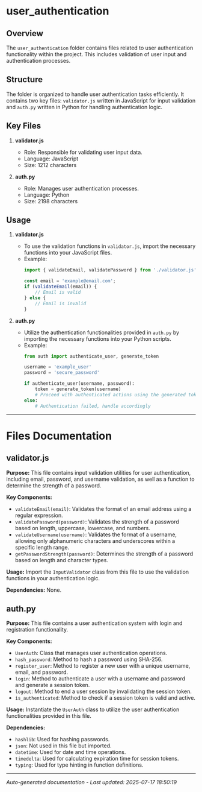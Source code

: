 # user_authentication

## Overview
The `user_authentication` folder contains files related to user authentication functionality within the project. This includes validation of user input and authentication processes.

## Structure
The folder is organized to handle user authentication tasks efficiently. It contains two key files: `validator.js` written in JavaScript for input validation and `auth.py` written in Python for handling authentication logic.

## Key Files
1. **validator.js**
   - Role: Responsible for validating user input data.
   - Language: JavaScript
   - Size: 1212 characters

2. **auth.py**
   - Role: Manages user authentication processes.
   - Language: Python
   - Size: 2198 characters

## Usage
1. **validator.js**
   - To use the validation functions in `validator.js`, import the necessary functions into your JavaScript files.
   - Example:
     ```javascript
     import { validateEmail, validatePassword } from './validator.js';
     
     const email = 'example@email.com';
     if (validateEmail(email)) {
         // Email is valid
     } else {
         // Email is invalid
     }
     ```

2. **auth.py**
   - Utilize the authentication functionalities provided in `auth.py` by importing the necessary functions into your Python scripts.
   - Example:
     ```python
     from auth import authenticate_user, generate_token
     
     username = 'example_user'
     password = 'secure_password'
     
     if authenticate_user(username, password):
         token = generate_token(username)
         # Proceed with authenticated actions using the generated token
     else:
         # Authentication failed, handle accordingly
     ```

---

# Files Documentation

## validator.js

**Purpose:** This file contains input validation utilities for user authentication, including email, password, and username validation, as well as a function to determine the strength of a password.

**Key Components:**
- `validateEmail(email)`: Validates the format of an email address using a regular expression.
- `validatePassword(password)`: Validates the strength of a password based on length, uppercase, lowercase, and numbers.
- `validateUsername(username)`: Validates the format of a username, allowing only alphanumeric characters and underscores within a specific length range.
- `getPasswordStrength(password)`: Determines the strength of a password based on length and character types.

**Usage:** Import the `InputValidator` class from this file to use the validation functions in your authentication logic.

**Dependencies:** None.

## auth.py

**Purpose:** This file contains a user authentication system with login and registration functionality.

**Key Components:**
- `UserAuth`: Class that manages user authentication operations.
- `hash_password`: Method to hash a password using SHA-256.
- `register_user`: Method to register a new user with a unique username, email, and password.
- `login`: Method to authenticate a user with a username and password and generate a session token.
- `logout`: Method to end a user session by invalidating the session token.
- `is_authenticated`: Method to check if a session token is valid and active.

**Usage:** Instantiate the `UserAuth` class to utilize the user authentication functionalities provided in this file.

**Dependencies:** 
- `hashlib`: Used for hashing passwords.
- `json`: Not used in this file but imported.
- `datetime`: Used for date and time operations.
- `timedelta`: Used for calculating expiration time for session tokens.
- `typing`: Used for type hinting in function definitions.

---
*Auto-generated documentation - Last updated: 2025-07-17 18:50:19*
